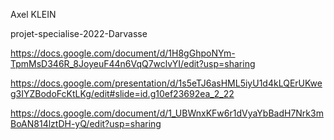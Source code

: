 Axel KLEIN

projet-specialise-2022-Darvasse

https://docs.google.com/document/d/1H8gGhpoNYm-TpmMsD346R_8JoyeuF44n6VqQ7wclvYI/edit?usp=sharing

https://docs.google.com/presentation/d/1s5eTJ6asHML5iyU1d4kLQErUKweg3IYZBodoFcKtLKg/edit#slide=id.g10ef23692ea_2_22

https://docs.google.com/document/d/1_UBWnxKFw6r1dVyaYbBadH7Nrk3mBoAN814lztDH-yQ/edit?usp=sharing
